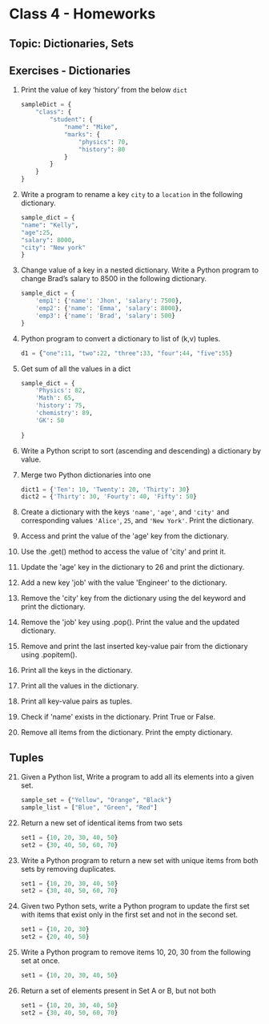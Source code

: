 # Class 4 - Homeworks

## Topic: Dictionaries, Sets

## Exercises - Dictionaries

1. Print the value of key ‘history’ from the below `dict`
    ```python
    sampleDict = {
        "class": {
            "student": {
                "name": "Mike",
                "marks": {
                    "physics": 70,
                    "history": 80
                }
            }
        }
    }
    ```

2. Write a program to rename a key `city` to a `location` in the following dictionary.
    ```python
    sample_dict = {
    "name": "Kelly",
    "age":25,
    "salary": 8000,
    "city": "New york"
    }
    ```

3. Change value of a key in a nested dictionary. Write a Python program to change Brad’s salary to 8500 in the following dictionary.
    ```python
    sample_dict = {
        'emp1': {'name': 'Jhon', 'salary': 7500},
        'emp2': {'name': 'Emma', 'salary': 8000},
        'emp3': {'name': 'Brad', 'salary': 500}
    }
    ```

4. Python program to convert a dictionary to list of (k,v) tuples.
    ```python
    d1 = {"one":11, "two":22, "three":33, "four":44, "five":55}
    ```
5. Get sum of all the values in a dict
    ```python
    sample_dict = {
        'Physics': 82,
        'Math': 65,
        'history': 75,
        'chemistry': 89,
        'GK': 50
        
    }
    ```
6. Write a Python script to sort (ascending and descending) a dictionary by value.
7. Merge two Python dictionaries into one
    ```python
    dict1 = {'Ten': 10, 'Twenty': 20, 'Thirty': 30}
    dict2 = {'Thirty': 30, 'Fourty': 40, 'Fifty': 50}
    ```
8. Create a dictionary with the keys `'name'`, `'age'`, and `'city'` and corresponding values `'Alice'`, `25`, and `'New York'`. Print the dictionary.  
9. Access and print the value of the 'age' key from the dictionary.
10. Use the .get() method to access the value of 'city' and print it.
11. Update the 'age' key in the dictionary to 26 and print the dictionary.
12. Add a new key 'job' with the value 'Engineer' to the dictionary.
13. Remove the 'city' key from the dictionary using the del keyword and print the dictionary.
14. Remove the 'job' key using .pop(). Print the value and the updated dictionary.
15. Remove and print the last inserted key-value pair from the dictionary using .popitem().
16. Print all the keys in the dictionary.
17. Print all the values in the dictionary.
18. Print all key-value pairs as tuples.
19. Check if 'name' exists in the dictionary. Print True or False.
20. Remove all items from the dictionary. Print the empty dictionary.


## Tuples
21. Given a Python list, Write a program to add all its elements into a given set.
    ```python
    sample_set = {"Yellow", "Orange", "Black"}
    sample_list = ["Blue", "Green", "Red"]
    ```
22. Return a new set of identical items from two sets
    ```python
    set1 = {10, 20, 30, 40, 50}
    set2 = {30, 40, 50, 60, 70}
    ```
23. Write a Python program to return a new set with unique items from both sets by removing duplicates.
    ```python
    set1 = {10, 20, 30, 40, 50}
    set2 = {30, 40, 50, 60, 70}
    ```
24. Given two Python sets, write a Python program to update the first set with items that exist only in the first set and not in the second set.
    ```python
    set1 = {10, 20, 30}
    set2 = {20, 40, 50}
    ```
25. Write a Python program to remove items 10, 20, 30 from the following set at once.
    ```python
    set1 = {10, 20, 30, 40, 50}
    ```
26. Return a set of elements present in Set A or B, but not both
    ```python
    set1 = {10, 20, 30, 40, 50}
    set2 = {30, 40, 50, 60, 70}
    ```
